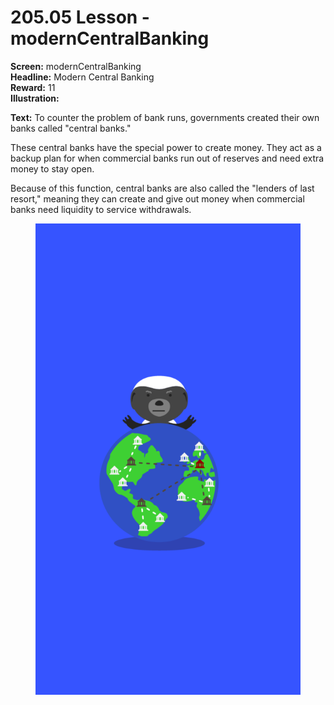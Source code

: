 # 205.05 Lesson - modernCentralBanking

**Screen:** modernCentralBanking\
**Headline:**  Modern Central Banking\
**Reward:** 11\
**Illustration:**

**Text:** To counter the problem of bank runs, governments created their own banks called "central banks."&#x20;

These central banks have the special power to create money. They act as a backup plan for when commercial banks run out of reserves and need extra money to stay open.&#x20;

Because of this function, central banks are also called the "lenders of last resort," meaning they can create and give out money when commercial banks need liquidity to service withdrawals.

<figure><img src="../.gitbook/assets/205-05.png" alt=""><figcaption></figcaption></figure>
